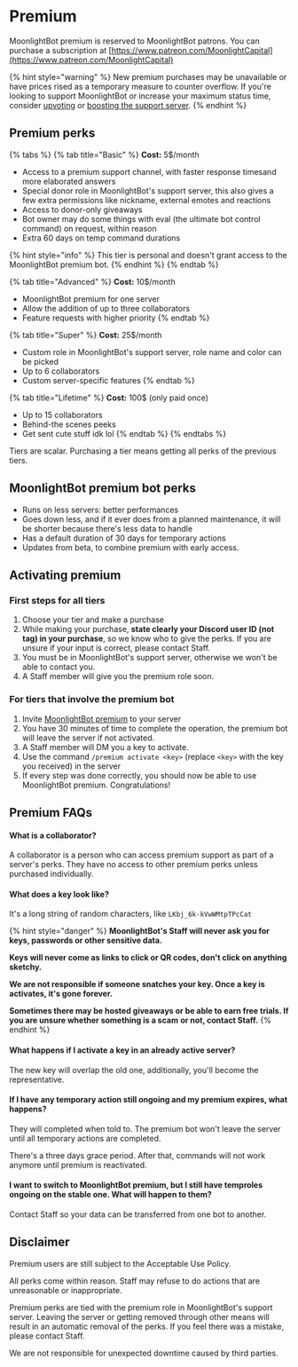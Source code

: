 # Premium

MoonlightBot premium is reserved to MoonlightBot patrons. You can purchase a subscription at [https://www.patreon.com/MoonlightCapital](https://www.patreon.com/MoonlightCapital)

{% hint style="warning" %}
New premium purchases may be unavailable or have prices rised as a temporary measure to counter overflow. If you're looking to support MoonlightBot or increase your maximum status time, consider [upvoting](../support/upvote-moonlightbot.md) or [boosting the support server](https://discord.gg/hNQWVVC).
{% endhint %}

## Premium perks

{% tabs %}
{% tab title="Basic" %}
**Cost:** 5$/month

* Access to a premium support channel, with faster response timesand more elaborated answers
* Special donor role in MoonlightBot's support server, this also gives a few extra permissions like nickname, external emotes and reactions
* Access to donor-only giveaways
* Bot owner may do some things with eval (the ultimate bot control command) on request, within reason
* Extra 60 days on temp command durations

{% hint style="info" %}
This tier is personal and doesn't grant access to the MoonlightBot premium bot.
{% endhint %}
{% endtab %}

{% tab title="Advanced" %}
**Cost:** 10$/month

* MoonlightBot premium for one server
* Allow the addition of up to three collaborators
* Feature requests with higher priority
{% endtab %}

{% tab title="Super" %}
**Cost:** 25$/month

* Custom role in MoonlightBot's support server, role name and color can be picked
* Up to 6 collaborators
* Custom server-specific features
{% endtab %}

{% tab title="Lifetime" %}
**Cost:** 100$ (only paid once)

* Up to 15 collaborators
* Behind-the scenes peeks
* Get sent cute stuff idk lol
{% endtab %}
{% endtabs %}

Tiers are scalar. Purchasing a tier means getting all perks of the previous tiers.

## MoonlightBot premium bot perks

* Runs on less servers: better performances
* Goes down less, and if it ever does from a planned maintenance, it will be shorter because there's less data to handle
* Has a default duration of 30 days for temporary actions
* Updates from beta, to combine premium with early access.

## Activating premium

### First steps for all tiers

1. Choose your tier and make a purchase
2. While making your purchase, **state clearly your Discord user ID (not tag) in your purchase**, so we know who to give the perks. If you are unsure if your input is correct, please contact Staff.
3. You must be in MoonlightBot's support server, otherwise we won't be able to contact you.
4. A Staff member will give you the premium role soon.

### For tiers that involve the premium bot

1. Invite [MoonlightBot premium](https://discordapp.com/api/oauth2/authorize?client\_id=693017883566931999\&permissions=470133958\&scope=bot) to your server
2. You have 30 minutes of time to complete the operation, the premium bot will leave the server if not activated.
3. A Staff member will DM you a key to activate.
4. Use the command `/premium activate <key>` (replace `<key>` with the key you received) in the server
5. If every step was done correctly, you should now be able to use MoonlightBot premium. Congratulations!

## Premium FAQs

#### What is a collaborator?

A collaborator is a person who can access premium support as part of a server's perks. They have no access to other premium perks unless purchased individually.

#### What does a key look like?

It's a long string of random characters, like `LKbj_6k-kVwWMtpTPcCat`

{% hint style="danger" %}
**MoonlightBot's Staff will never ask you for keys, passwords or other sensitive data.**

**Keys will never come as links to click or QR codes, don't click on anything sketchy.**

**We are not responsible if someone snatches your key. Once a key is activates, it's gone forever.**

**Sometimes there may be hosted giveaways or be able to earn free trials. If you are unsure whether something is a scam** **or not, contact Staff.**
{% endhint %}

#### What happens if I activate a key in an already active server?

The new key will overlap the old one, additionally, you'll become the representative.

#### If I have any temporary action still ongoing and my premium expires, what happens?

They will completed when told to. The premium bot won't leave the server until all temporary actions are completed.

There's a three days grace period. After that, commands will not work anymore until premium is reactivated.

#### I want to switch to MoonlightBot premium, but I still have temproles ongoing on the stable one. What will happen to them?

Contact Staff so your data can be transferred from one bot to another.

## Disclaimer

Premium users are still subject to the Acceptable Use Policy.

All perks come within reason. Staff may refuse to do actions that are unreasonable or inappropriate.

Premium perks are tied with the premium role in MoonlightBot's support server. Leaving the server or getting removed through other means will result in an automatic removal of the perks. If you feel there was a mistake, please contact Staff.

We are not responsible for unexpected downtime caused by third parties.
